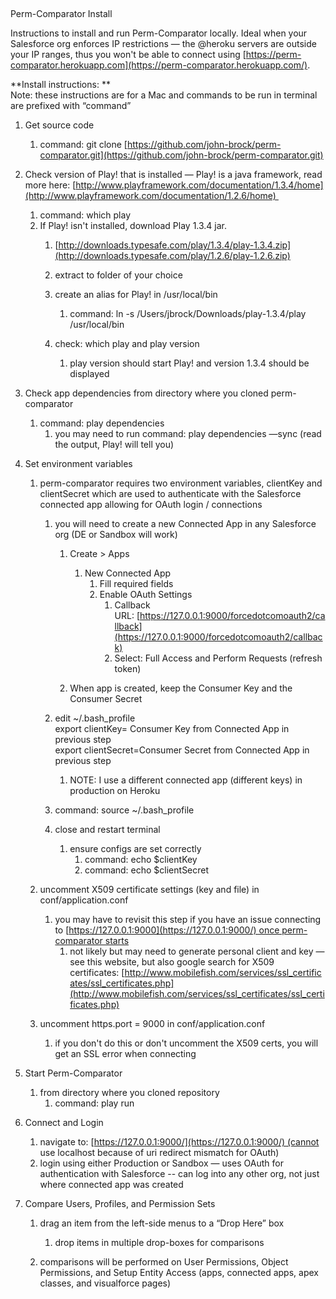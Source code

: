 ##   
Perm-Comparator Install

Instructions to install and run Perm-Comparator locally. Ideal when your Salesforce org enforces IP restrictions — the @heroku servers are outside your IP ranges, thus you won't be able to connect using [https://perm-comparator.herokuapp.com](https://perm-comparator.herokuapp.com/).

**Install instructions: **  
Note: these instructions are for a Mac and commands to be run in terminal are prefixed with “command”

1. Get source code 
    1. command: git clone [https://github.com/john-brock/perm-comparator.git](https://github.com/john-brock/perm-comparator.git)

2. Check version of Play! that is installed — Play! is a java framework, read more here: [http://www.playframework.com/documentation/1.3.4/home](http://www.playframework.com/documentation/1.2.6/home) 
    1. command: which play
    2. If Play! isn't installed, download Play 1.3.4 jar.
        1. [http://downloads.typesafe.com/play/1.3.4/play-1.3.4.zip](http://downloads.typesafe.com/play/1.2.6/play-1.2.6.zip)
        2. extract to folder of your choice
        3. create an alias for Play! in /usr/local/bin
            1. command: ln -s /Users/jbrock/Downloads/play-1.3.4/play /usr/local/bin

        4. check: which play and play version
            1. play version should start Play! and version 1.3.4 should be displayed

3. Check app dependencies from directory where you cloned perm-comparator
    1. command: play dependencies
        1. you may need to run command: play dependencies —sync (read the output, Play! will tell you)

4. Set environment variables
    1. perm-comparator requires two environment variables, clientKey and clientSecret which are used to authenticate with the Salesforce connected app allowing for OAuth login / connections
        1. you will need to create a new Connected App in any Salesforce org (DE or Sandbox will work)
            1. Create &gt; Apps
                1. New Connected App
                    1. Fill required fields
                    2. Enable OAuth Settings
                        1. Callback URL: [https://127.0.0.1:9000/forcedotcomoauth2/callback](https://127.0.0.1:9000/forcedotcomoauth2/callback)
                        2. Select: Full Access and Perform Requests (refresh token)

            2. When app is created, keep the Consumer Key and the Consumer Secret 

        2. edit ~/.bash_profile   
export clientKey= Consumer Key from Connected App in previous step  
export clientSecret=Consumer Secret from Connected App in previous step
            1. NOTE: I use a different connected app (different keys) in production on Heroku

        3. command: source ~/.bash_profile
        4. close and restart terminal
            1. ensure configs are set correctly
                1. command: echo $clientKey
                2. command: echo $clientSecret

    2. uncomment X509 certificate settings (key and file) in conf/application.conf
        1. you may have to revisit this step if you have an issue connecting to [https://127.0.0.1:9000](https://127.0.0.1:9000/) once perm-comparator starts
            1. not likely but may need to generate personal client and key — see this website, but also google search for X509 certificates: [http://www.mobilefish.com/services/ssl_certificates/ssl_certificates.php](http://www.mobilefish.com/services/ssl_certificates/ssl_certificates.php)

    3. uncomment https.port = 9000 in conf/application.conf
        1. if you don't do this or don't uncomment the X509 certs, you will get an SSL error when connecting

5. Start Perm-Comparator
    1. from directory where you cloned repository 
        1. command: play run

6. Connect and Login
    1. navigate to: [https://127.0.0.1:9000/](https://127.0.0.1:9000/) (cannot use localhost because of uri redirect mismatch for OAuth)
    2. login using either Production or Sandbox — uses OAuth for authentication with Salesforce -- can log into any other org, not just where connected app was created

7. Compare Users, Profiles, and Permission Sets 
    1. drag an item from the left-side menus to a “Drop Here” box
        1. drop items in multiple drop-boxes for comparisons

    2. comparisons will be performed on User Permissions, Object Permissions, and Setup Entity Access (apps, connected apps, apex classes, and visualforce pages)
